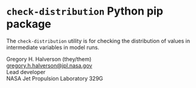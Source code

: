 # `check-distribution` Python pip package

The `check-distribution` utility is for checking the distribution of values in intermediate variables in model runs.

Gregory H. Halverson (they/them)<br>
[gregory.h.halverson@jpl.nasa.gov](mailto:gregory.h.halverson@jpl.nasa.gov)<br>
Lead developer<br>
NASA Jet Propulsion Laboratory 329G
